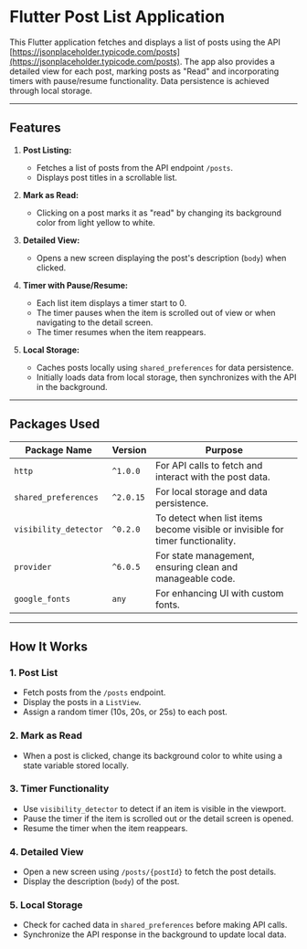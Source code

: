 # Flutter Post List Application

This Flutter application fetches and displays a list of posts using the API [https://jsonplaceholder.typicode.com/posts](https://jsonplaceholder.typicode.com/posts). The app also provides a detailed view for each post, marking posts as "Read" and incorporating timers with pause/resume functionality. Data persistence is achieved through local storage.

---

## **Features**

1. **Post Listing:**
    - Fetches a list of posts from the API endpoint `/posts`.
    - Displays post titles in a scrollable list.

2. **Mark as Read:**
    - Clicking on a post marks it as "read" by changing its background color from light yellow to white.

3. **Detailed View:**
    - Opens a new screen displaying the post's description (`body`) when clicked.

4. **Timer with Pause/Resume:**
    - Each list item displays a timer start to 0.
    - The timer pauses when the item is scrolled out of view or when navigating to the detail screen.
    - The timer resumes when the item reappears.

5. **Local Storage:**
    - Caches posts locally using `shared_preferences` for data persistence.
    - Initially loads data from local storage, then synchronizes with the API in the background.

---

## **Packages Used**

| **Package Name**       | **Version** | **Purpose**                                                                           |
|-------------------------|-------------|---------------------------------------------------------------------------------------|
| `http`                 | `^1.0.0`    | For API calls to fetch and interact with the post data.                              |
| `shared_preferences`   | `^2.0.15`   | For local storage and data persistence.                                              |
| `visibility_detector`  | `^0.2.0`    | To detect when list items become visible or invisible for timer functionality.       |
| `provider`             | `^6.0.5`    | For state management, ensuring clean and manageable code.                            |
| `google_fonts`         | `any`       | For enhancing UI with custom fonts.                                                  |

---

## **How It Works**

### **1. Post List**
- Fetch posts from the `/posts` endpoint.
- Display the posts in a `ListView`.
- Assign a random timer (10s, 20s, or 25s) to each post.

### **2. Mark as Read**
- When a post is clicked, change its background color to white using a state variable stored locally.

### **3. Timer Functionality**
- Use `visibility_detector` to detect if an item is visible in the viewport.
- Pause the timer if the item is scrolled out or the detail screen is opened.
- Resume the timer when the item reappears.

### **4. Detailed View**
- Open a new screen using `/posts/{postId}` to fetch the post details.
- Display the description (`body`) of the post.

### **5. Local Storage**
- Check for cached data in `shared_preferences` before making API calls.
- Synchronize the API response in the background to update local data.
